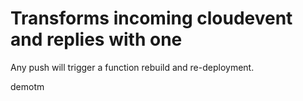 # Transforms incoming cloudevent and replies with one

Any push will trigger a function rebuild and re-deployment.

demotm
